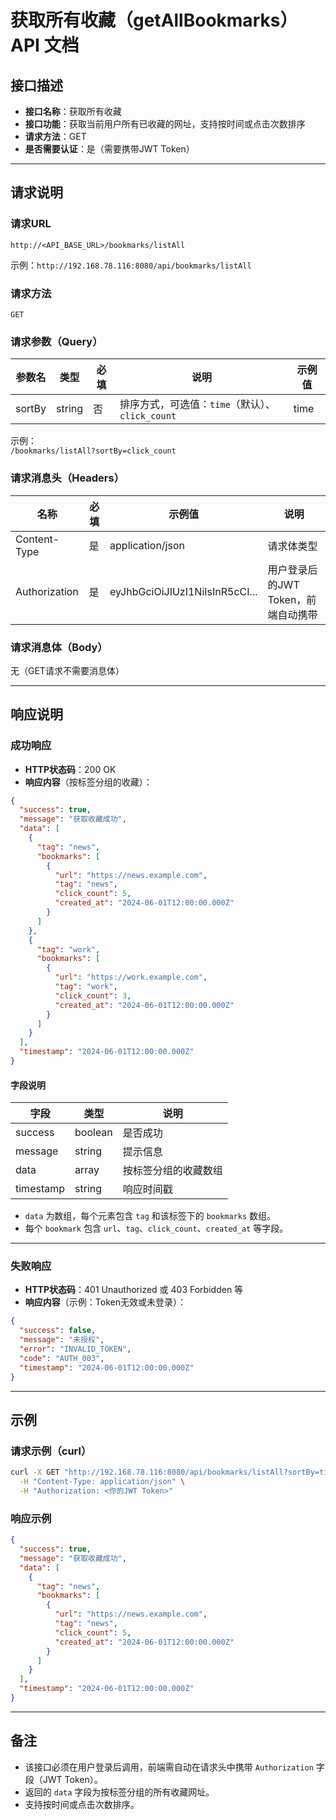# 获取所有收藏（getAllBookmarks）API 文档

## 接口描述

- **接口名称**：获取所有收藏
- **接口功能**：获取当前用户所有已收藏的网址，支持按时间或点击次数排序
- **请求方法**：GET
- **是否需要认证**：是（需要携带JWT Token）

---

## 请求说明

### 请求URL

```
http://<API_BASE_URL>/bookmarks/listAll
```

示例：`http://192.168.78.116:8080/api/bookmarks/listAll`

### 请求方法

```
GET
```

### 请求参数（Query）

| 参数名 | 类型   | 必填 | 说明                                            | 示例值 |
| ------ | ------ | ---- | ----------------------------------------------- | ------ |
| sortBy | string | 否   | 排序方式，可选值：`time`（默认）、`click_count` | time   |

示例：  
`/bookmarks/listAll?sortBy=click_count`

### 请求消息头（Headers）

| 名称          | 必填 | 示例值                         | 说明                                |
| ------------- | ---- | ------------------------------ | ----------------------------------- |
| Content-Type  | 是   | application/json               | 请求体类型                          |
| Authorization | 是   | eyJhbGciOiJIUzI1NiIsInR5cCI... | 用户登录后的JWT Token，前端自动携带 |

### 请求消息体（Body）

无（GET请求不需要消息体）

---

## 响应说明

### 成功响应

- **HTTP状态码**：200 OK
- **响应内容**（按标签分组的收藏）：

```json
{
  "success": true,
  "message": "获取收藏成功",
  "data": [
    {
      "tag": "news",
      "bookmarks": [
        {
          "url": "https://news.example.com",
          "tag": "news",
          "click_count": 5,
          "created_at": "2024-06-01T12:00:00.000Z"
        }
      ]
    },
    {
      "tag": "work",
      "bookmarks": [
        {
          "url": "https://work.example.com",
          "tag": "work",
          "click_count": 3,
          "created_at": "2024-06-01T12:00:00.000Z"
        }
      ]
    }
  ],
  "timestamp": "2024-06-01T12:00:00.000Z"
}
```

#### 字段说明

| 字段      | 类型    | 说明                 |
| --------- | ------- | -------------------- |
| success   | boolean | 是否成功             |
| message   | string  | 提示信息             |
| data      | array   | 按标签分组的收藏数组 |
| timestamp | string  | 响应时间戳           |

- `data` 为数组，每个元素包含 `tag` 和该标签下的 `bookmarks` 数组。
- 每个 `bookmark` 包含 `url`、`tag`、`click_count`、`created_at` 等字段。

---

### 失败响应

- **HTTP状态码**：401 Unauthorized 或 403 Forbidden 等
- **响应内容**（示例：Token无效或未登录）：

```json
{
  "success": false,
  "message": "未授权",
  "error": "INVALID_TOKEN",
  "code": "AUTH_003",
  "timestamp": "2024-06-01T12:00:00.000Z"
}
```

---

## 示例

### 请求示例（curl）

```bash
curl -X GET "http://192.168.78.116:8080/api/bookmarks/listAll?sortBy=time" \
  -H "Content-Type: application/json" \
  -H "Authorization: <你的JWT Token>"
```

### 响应示例

```json
{
  "success": true,
  "message": "获取收藏成功",
  "data": [
    {
      "tag": "news",
      "bookmarks": [
        {
          "url": "https://news.example.com",
          "tag": "news",
          "click_count": 5,
          "created_at": "2024-06-01T12:00:00.000Z"
        }
      ]
    }
  ],
  "timestamp": "2024-06-01T12:00:00.000Z"
}
```

---

## 备注

- 该接口必须在用户登录后调用，前端需自动在请求头中携带 `Authorization` 字段（JWT Token）。
- 返回的 `data` 字段为按标签分组的所有收藏网址。
- 支持按时间或点击次数排序。
